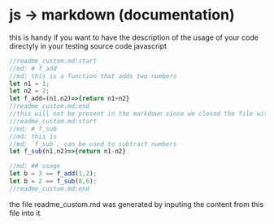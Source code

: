 # js -> markdown (documentation)
this is handy if you want to have the description of the usage of your code directyly in your testing source code
javascript
```javascript
//readme_custom.md:start
//md: # f_add 
//md: this is a function that adds two numbers
let n1 = 1;
let n2 = 2;
let f_add=(n1,n2)=>{return n1+n2}
//readme_custom.md:end
//this will not be present in the markdown since we closed the file with [filename.md]:end
//readme_custom.md:start
//md: # f_sub
//md: this is 
//md: `f_sub`, can be used to subtract numbers
let f_sub(n1,n2)=>{return n1-n2}

//md: ## usage
let b = 3 == f_add(1,2);
let b = 2 == f_sub(8,6);
//readme_custom.md:end
```

the file readme_custom.md was generated by inputing the content from this file into it